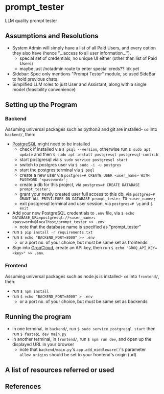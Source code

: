# prompt_tester

LLM quality prompt tester

## Assumptions and Resolutions

- System Admin will simply have a list of all Paid Users, and every option they also have (hence "...access to all user information...").
  - special set of credentials, no unique UI either (other than list of Paid Users)
  - maybe just /notadmin route to enter special creds?? idk yet
- Sidebar: Spec only mentions "Prompt Tester" module, so used SideBar to hold previous chats
- Simplified LLM roles to just User and Assistant, along with a single model (feasibility convenience)

## Setting up the Program

### Backend

Assuming universal packages such as python3 and git are installed- `cd` into `backend/`, then:

- [PostgreSQL](https://www.postgresql.org/download/) might need to be installed
  - check if installed via `$ psql --version`, otherwise run `$ sudo apt update` and then `$ sudo apt install postgresql postgresql-contrib`
  - start postgresql via `$ sudo service postgresql start`
  - switch to postgres user via `$ sudo -i -u postgres`
  - start the postgres terminal via `$ psql`
  - create a new user via `postgres=# CREATE USER <user_name> WITH PASSWORD '<password>';`
  - create a db for this project, via `postgres=# CREATE DATABASE prompt_tester;`
  - grant your newly created user full access to this db, via `postgres=# GRANT ALL PRIVILEGES ON DATABASE prompt_tester TO <user_name>;`
  - exit postgresql terminal and user session, via `postgres=# \q` and `$ exit`
- Add your new PostgreSQL credentials to `.env` file, via `$ echo DATABASE_URL=postgresql://<user_name>:<password>@localhost/prompt_tester >> .env`
  - note that the database name is specified as "prompt_tester"
- run `$ pip install -r requirements.txt`
- run `$ echo "BACKEND_PORT=8000" >> .env`
  - or a port no. of your choice, but must be same set as frontends
- Sign into [GroqCloud](https://console.groq.com/keys), create an API key, then run `$ echo "GROQ_API_KEY=<key>" >> .env`.

### Frontend

Assuming universal packages such as node.js is installed- `cd` into `frontend/`, then:

- run `$ npm install`
- run `$ echo "BACKEND_PORT=8000" > .env`
  - or a port no. of your choice, but must be same set as backends

## Running the program

- in one terminal, in `backend/`, run `$ sudo service postgresql start` then run `$ fastapi dev main.py`
- in another terminal, in `frontend/`, run `$ npm run dev`, and open up the displayed URL in your browser
  - note that `backend/main.py`'s `app.add_middleware()`'s parameter `allow_origins` should be set to your frontend's origin (url).

## A list of resources referred or used

## References
